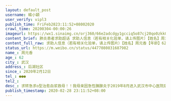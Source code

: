 ```yaml
---
layout: default_post
username: 楊小穎
user_verify: vipl3
publish_time: FriFeb2823:11:52+08002020
crawl_time: 20200304-00:00:26
imageurl: https://wx1.sinaimg.cn/orj360/66e2adcdgy1gcciq5o87cj20qo0zkk0b.jpg,https://wx2.sinaimg.cn/orj360/66e2adcdgy1gcciq73ld5j20qo0zk4fx.jpg,https://wx3.sinaimg.cn/orj360/66e2adcdgy1gcciq7ndc9j20qo0zkn89.jpg,https://wx4.sinaimg.cn/orj360/66e2adcdgy1gcciq45f1rj20qo0k07ed.jpg,https://wx4.sinaimg.cn/orj360/66e2adcdgy1gcciq8ju9pj20qo0k07eg.jpg
content_brief: 肺炎患者求助超话 求助人信息（若有相关化验单，请上传图片）【姓名】周元香【年龄】62【所在城市】武汉【所在小区、社区】后湖社区【患病时间】2020年2月12日【联系方式】●●●【其他紧急联系人】【病情描述】 求转：急求o型治愈血浆救母！！我母亲因急性胰腺炎于2019年8月进入武 ...全文
content_full_raw: 求助人信息（若有相关化验单，请上传图片）【姓名】周元香【年龄】62【所在城市】武汉【所在小区、社区】后湖社区【患病时间】2020年2月12日【联系方式】●●●【其他紧急联系人】【病情描述】求转：急求o型治愈血浆救母！！我母亲因急性胰腺炎于2019年8月进入武汉市中心医院后湖院区，经过长达6个月的治疗即将病愈之期，这场没有硝烟的疫情却悄悄的来临了。因肠漏无法进食和下床活动还要继续打针，只能继续住院无法回家。1月下旬中心医院后湖院区因担心我母亲感染新冠病毒救将她送至二医院南京路院区。2月上旬我母亲被检测出核酸阳性，期间经过细心治疗各项指标趋于正常，核酸检测结果也变为阴性。正当我们全家人都沉浸在喜悦之中时，母亲突然高烧昏迷送进icu抢救。连日的抢救后，医生告诉我们做好最坏的心理准备，并告知需要治愈者血浆。我实在是没有办法了，希望大家帮忙转发，急求O型新冠治愈者血浆！希望大家帮我转发！！感激不尽！武汉
status_url: https://m.weibo.cn/status/4477080831687982
name_: 周元香
age_: 62
city_: 武汉
address_: 后湖社区
since_: 2020年2月12日
tel_: ●●●
tel2_: 
desc_: 求转急求o型治愈血浆救母！！我母亲因急性胰腺炎于2019年8月进入武汉市中心医院后湖院区，经过长达6个月的治疗即将病愈之期，这场没有硝烟的疫情却悄悄的来临了。因肠漏无法进食和下床活动还要继续打针，只能继续住院无法回家。1月下旬中心医院后湖院区因担心我母亲感染新冠病毒救将她送至二医院南京路院区。2月上旬我母亲被检测出核酸阳性，期间经过细心治疗各项指标趋于正常，核酸检测结果也变为阴性。正当我们全家人都沉浸在喜悦之中时，母亲突然高烧昏迷送进icu抢救。连日的抢救后，医生告诉我们做好最坏的心理准备，并告知需要治愈者血浆。我实在是没有办法了，希望大家帮忙转发，急求O型新冠治愈者血浆！希望大家帮我转发！！感激不尽！武汉
publish_timestamp: 2020-02-28 23:11:52+08:00
---
```

